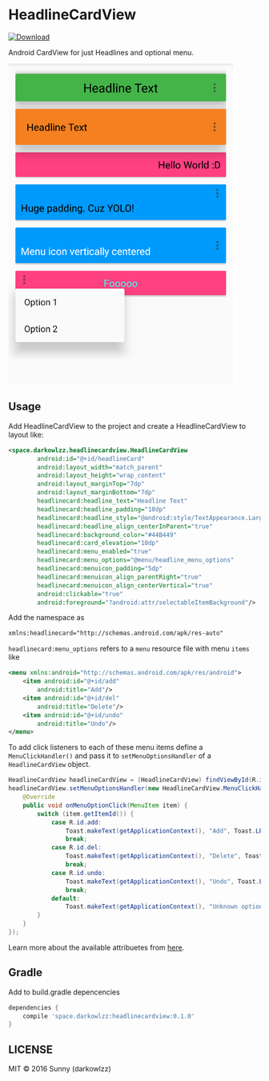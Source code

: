 # HeadlineCardView

[ ![Download](https://api.bintray.com/packages/darkowlzz/maven/HeadlineCardView/images/download.svg) ](https://bintray.com/darkowlzz/maven/HeadlineCardView/_latestVersion)

Android CardView for just Headlines and optional menu.

![Demo](/images/demo-screenshot.png)

## Usage

Add HeadlineCardView to the project and create a HeadlineCardView to layout like:

```xml
<space.darkowlzz.headlinecardview.HeadlineCardView
        android:id="@+id/headlineCard"
        android:layout_width="match_parent"
        android:layout_height="wrap_content"
        android:layout_marginTop="7dp"
        android:layout_marginBottom="7dp"
        headlinecard:headline_text="Headline Text"
        headlinecard:headline_padding="10dp"
        headlinecard:headline_style="@android:style/TextAppearance.Large"
        headlinecard:headline_align_centerInParent="true"
        headlinecard:background_color="#44B449"
        headlinecard:card_elevation="10dp"
        headlinecard:menu_enabled="true"
        headlinecard:menu_options="@menu/headline_menu_options"
        headlinecard:menuicon_padding="5dp"
        headlinecard:menuicon_align_parentRight="true"
        headlinecard:menuicon_align_centerVertical="true"
        android:clickable="true"
        android:foreground="?android:attr/selectableItemBackground"/>
```

Add the namespace as
```xml
xmlns:headlinecard="http://schemas.android.com/apk/res-auto"
```

`headlinecard:menu_options` refers to a `menu` resource file with menu `items` like
```xml
<menu xmlns:android="http://schemas.android.com/apk/res/android">
    <item android:id="@+id/add"
        android:title="Add"/>
    <item android:id="@+id/del"
        android:title="Delete"/>
    <item android:id="@+id/undo"
        android:title="Undo"/>
</menu>
```

To add click listeners to each of these menu items define a `MenuClickHandler()` and pass it to `setMenuOptionsHandler` of a `HeadlineCardView` object.
```java
HeadlineCardView headlineCardView = (HeadlineCardView) findViewById(R.id.headlineCard);
headlineCardView.setMenuOptionsHandler(new HeadlineCardView.MenuClickHandler() {
    @Override
    public void onMenuOptionClick(MenuItem item) {
        switch (item.getItemId()) {
            case R.id.add:
                Toast.makeText(getApplicationContext(), "Add", Toast.LENGTH_SHORT).show();
                break;
            case R.id.del:
                Toast.makeText(getApplicationContext(), "Delete", Toast.LENGTH_SHORT).show();
                break;
            case R.id.undo:
                Toast.makeText(getApplicationContext(), "Undo", Toast.LENGTH_SHORT).show();
                break;
            default:
                Toast.makeText(getApplicationContext(), "Unknown option", Toast.LENGTH_SHORT).show();
        }
    }
});
```

Learn more about the available attribuetes from [here](https://github.com/darkowlzz/HeadlineCardView/blob/master/headlinecardview/src/main/res/values/attr.xml).


## Gradle

Add to build.gradle depencencies

```groovy
dependencies {
    compile 'space.darkowlzz:headlinecardview:0.1.0'
}
```

## LICENSE

MIT &copy; 2016 Sunny (darkowlzz)
